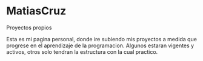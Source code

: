 # MatiasCruz
Proyectos propios

Esta es mi pagina personal, donde ire subiendo mis proyectos a medida que progrese en el aprendizaje de la programacion.
Algunos estaran vigentes y activos, otros solo tendran la estructura con la cual practico.
